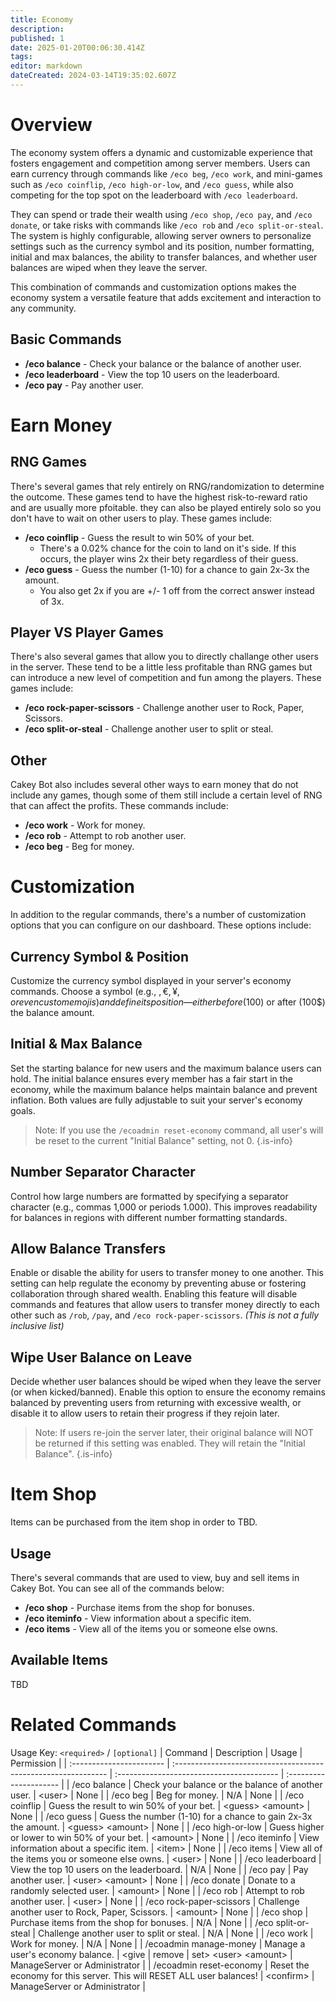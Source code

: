 ```yaml
---
title: Economy
description: 
published: 1
date: 2025-01-20T00:06:30.414Z
tags: 
editor: markdown
dateCreated: 2024-03-14T19:35:02.607Z
---
```


# Overview
The economy system offers a dynamic and customizable experience that fosters engagement and competition among server members. Users can earn currency through commands like `/eco beg`, `/eco work`, and mini-games such as `/eco coinflip`, `/eco high-or-low`, and `/eco guess`, while also competing for the top spot on the leaderboard with `/eco leaderboard`. 

They can spend or trade their wealth using `/eco shop`, `/eco pay`, and `/eco donate`, or take risks with commands like `/eco rob` and `/eco split-or-steal`. The system is highly configurable, allowing server owners to personalize settings such as the currency symbol and its position, number formatting, initial and max balances, the ability to transfer balances, and whether user balances are wiped when they leave the server. 

This combination of commands and customization options makes the economy system a versatile feature that adds excitement and interaction to any community.

## Basic Commands
* **/eco balance** - Check your balance or the balance of another user.
* **/eco leaderboard** - View the top 10 users on the leaderboard.
* **/eco pay** - Pay another user.

# Earn Money
## RNG Games
There's several games that rely entirely on RNG/randomization to determine the outcome. These games tend to have the highest risk-to-reward ratio and are usually more pfoitable. they can also be played entirely solo so you don't have to wait on other users to play. These games include:
* **/eco coinflip** - Guess the result to win 50% of your bet.
  * There's a 0.02% chance for the coin to land on it's side. If this occurs, the player wins 2x their bety regardless of their guess.
* **/eco guess** - Guess the number (1-10) for a chance to gain 2x-3x the amount.
  * You also get 2x if you are +/- 1 off from the correct answer instead of 3x.

## Player VS Player Games
There's also several games that allow you to directly challange other users in the server. These tend to be a little less profitable than RNG games but can introduce a new level of competition and fun among the players. These games include:
* **/eco rock-paper-scissors** - Challenge another user to Rock, Paper, Scissors.
* **/eco split-or-steal** - Challenge another user to split or steal.

## Other
Cakey Bot also includes several other ways to earn money that do not include any games, though some of them still include a certain level of RNG that can affect the profits. These commands include:
* **/eco work** - Work for money.
* **/eco rob** - Attempt to rob another user.
* **/eco beg** - Beg for money.

# Customization
In addition to the regular commands, there's a number of customization options that you can configure on our dashboard. These options include:
## Currency Symbol & Position
Customize the currency symbol displayed in your server's economy commands. Choose a symbol (e.g., $, €, ¥, or even custom emojis) and define its position—either before ($100) or after (100$) the balance amount.

## Initial & Max Balance
Set the starting balance for new users and the maximum balance users can hold. The initial balance ensures every member has a fair start in the economy, while the maximum balance helps maintain balance and prevent inflation. Both values are fully adjustable to suit your server's economy goals.

> Note: If you use the `/ecoadmin reset-economy` command, all user's will be reset to the current "Initial Balance" setting, not 0.
{.is-info}

## Number Separator Character
Control how large numbers are formatted by specifying a separator character (e.g., commas 1,000 or periods 1.000). This improves readability for balances in regions with different number formatting standards.

## Allow Balance Transfers
Enable or disable the ability for users to transfer money to one another. This setting can help regulate the economy by preventing abuse or fostering collaboration through shared wealth. Enabling this feature will disable commands and features that allow users to transfer money directly to each other such as `/rob`, `/pay`, and `/eco rock-paper-scissors`. *(This is not a fully inclusive list)*

## Wipe User Balance on Leave
Decide whether user balances should be wiped when they leave the server (or when kicked/banned). Enable this option to ensure the economy remains balanced by preventing users from returning with excessive wealth, or disable it to allow users to retain their progress if they rejoin later.

> Note: If users re-join the server later, their original balance will NOT be returned if this setting was enabled. They will retain the "Initial Balance".
{.is-info}

# Item Shop
Items can be purchased from the item shop in order to TBD.

## Usage
There's several commands that are used to view, buy and sell items in Cakey Bot. You can see all of the commands below:
* **/eco shop** - Purchase items from the shop for bonuses. 
* **/eco iteminfo** - View information about a specific item.
* **/eco items** - View all of the items you or someone else owns.

## Available Items
TBD

# Related Commands
Usage Key: `<required>` / `[optional]`
| Command                  | Description                                                     | Usage                                      | Permission             |
| :----------------------- | :------------------------------------------------------------- | :---------------------------------------- | :--------------------- |
| /eco balance             | Check your balance or the balance of another user.             | \<user>                                    | None                   |
| /eco beg                 | Beg for money.                                                 | N/A                                       | None                   |
| /eco coinflip            | Guess the result to win 50% of your bet.                       | \<guess> \<amount>                          | None                   |
| /eco guess               | Guess the number (1-10) for a chance to gain 2x-3x the amount. | \<guess> \<amount>                          | None                   |
| /eco high-or-low         | Guess higher or lower to win 50% of your bet.                  | \<amount>                                  | None                   |
| /eco iteminfo            | View information about a specific item.                        | \<item>                                    | None                   |
| /eco items               | View all of the items you or someone else owns.                | \<user>                                    | None                   |
| /eco leaderboard         | View the top 10 users on the leaderboard.                      | N/A                                       | None                   |
| /eco pay                 | Pay another user.                                              | \<user> \<amount>                           | None                   |
| /eco donate              | Donate to a randomly selected user.                            | \<amount>                                   | None                   |
| /eco rob                 | Attempt to rob another user.                                   | \<user>                                    | None                   |
| /eco rock-paper-scissors | Challenge another user to Rock, Paper, Scissors.               | \<amount>                                  | None                   |
| /eco shop                | Purchase items from the shop for bonuses.                      | N/A                                       | None                   |
| /eco split-or-steal      | Challenge another user to split or steal.                      | N/A                                       | None                   |
| /eco work                | Work for money.                                                | N/A                                       | None                   |
| /ecoadmin manage-money   | Manage a user's economy balance.                               | \<give \| remove \| set> \<user> \<amount>     | ManageServer or Administrator |
| /ecoadmin reset-economy  | Reset the economy for this server. This will RESET ALL user balances! | \<confirm>                             | ManageServer or Administrator |
